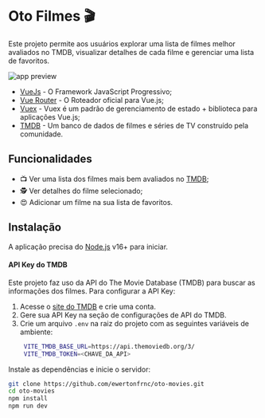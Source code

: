 # Oto Filmes 🎬
Este projeto permite aos usuários explorar uma lista de filmes melhor avaliados no TMDB, visualizar detalhes de cada filme e gerenciar uma lista de favoritos.

![app preview](https://i.imgur.com/sS5Hp4F.gif)

- [VueJs] - O Framework JavaScript Progressivo;
- [Vue Router] - O Roteador oficial para Vue.js;
- [Vuex] - Vuex é um padrão de gerenciamento de estado + biblioteca para aplicações Vue.js;
- [TMDB] - Um banco de dados de filmes e séries de TV construído pela comunidade.

## Funcionalidades
- 📺 Ver uma lista dos filmes mais bem avaliados no [TMDB];
- 🕵️ Ver detalhes do filme selecionado;
- 😍 Adicionar um filme na sua lista de favoritos.


## Instalação
A aplicação precisa do [Node.js](https://nodejs.org/) v16+ para iniciar.

#### API Key do TMDB
Este projeto faz uso da API do The Movie Database (TMDB) para buscar as informações dos filmes. Para configurar a API Key:
1. Acesse o [site do TMDB] e crie uma conta.
2. Gere sua API Key na seção de configurações de API do TMDB.
3. Crie um arquivo `.env` na raiz do projeto com as seguintes variáveis de ambiente:
    ```sh
     VITE_TMDB_BASE_URL=https://api.themoviedb.org/3/
     VITE_TMDB_TOKEN=<CHAVE_DA_API>
    ```

Instale as dependências e inicie o servidor:
```sh
git clone https://github.com/ewertonfrnc/oto-movies.git
cd oto-movies
npm install
npm run dev
```

[//]: #
[VueJs]: https://vuejs.org
[Vuex]: https://vuex.vuejs.org/
[Vue Router]: https://router.vuejs.org
[TMDB]: https://www.themoviedb.org/
[site do TMDB]: https://developer.themoviedb.org/docs/getting-started